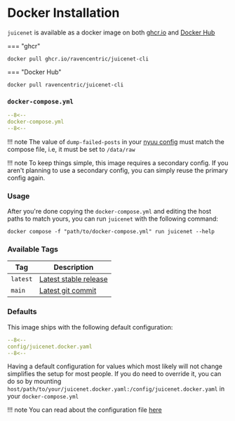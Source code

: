 # Docker Installation

`juicenet` is available as a docker image on both [ghcr.io](https://github.com/Ravencentric/juicenet-cli/pkgs/container/juicenet-cli) and [Docker Hub](https://hub.docker.com/r/ravencentric/juicenet-cli)

=== "ghcr"

``` shell
docker pull ghcr.io/ravencentric/juicenet-cli
```
=== "Docker Hub"

``` shell
docker pull ravencentric/juicenet-cli
```

### `docker-compose.yml`

``` yaml
--8<--
docker-compose.yml
--8<--
```
!!! note
    The value of `dump-failed-posts` in your [nyuu config](../nyuu-config-files.md) must match the compose file, i.e, it must be set to `/data/raw`

!!! note
    To keep things simple, this image requires a secondary config. If you aren't planning to use a secondary config, you can simply reuse the primary config again.

### Usage

After you're done copying the `docker-compose.yml` and editing the host paths to match yours, you can run `juicenet` with the following command:

``` shell
docker compose -f "path/to/docker-compose.yml" run juicenet --help
```

### Available Tags

| Tag      | Description                                                                           |
|----------|---------------------------------------------------------------------------------------|
| `latest` | [Latest stable release](https://github.com/Ravencentric/juicenet-cli/releases/latest) |
| `main`   | [Latest git commit](https://github.com/Ravencentric/juicenet-cli/commits/main)        |

### Defaults

This image ships with the following default configuration:

``` yaml
--8<--
config/juicenet.docker.yaml
--8<--
```

Having a default configuration for values which most likely will not change simplifies the setup for most people. If you do need to override it, you can do so by mounting `host/path/to/your/juicenet.docker.yaml:/config/juicenet.docker.yaml` in your `docker-compose.yml`

!!! note
    You can read about the configuration file [here](../configuration.md)